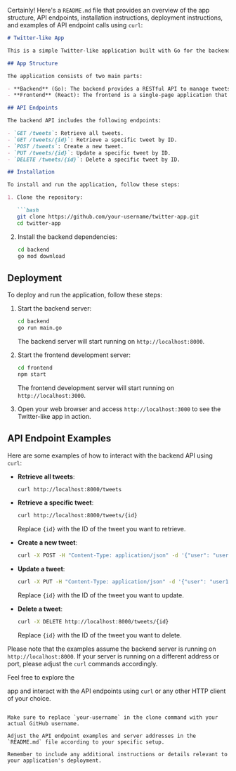 Certainly! Here's a `README.md` file that provides an overview of the app structure, API endpoints, installation instructions, deployment instructions, and examples of API endpoint calls using `curl`:

```markdown
# Twitter-like App

This is a simple Twitter-like application built with Go for the backend and JSON file persistence, and React for the frontend.

## App Structure

The application consists of two main parts:

- **Backend** (Go): The backend provides a RESTful API to manage tweets. It includes endpoints for creating, retrieving, updating, and deleting tweets. The tweets are persisted to a JSON file.
- **Frontend** (React): The frontend is a single-page application that displays the list of tweets and allows users to create, update, and delete tweets using the backend API.

## API Endpoints

The backend API includes the following endpoints:

- `GET /tweets`: Retrieve all tweets.
- `GET /tweets/{id}`: Retrieve a specific tweet by ID.
- `POST /tweets`: Create a new tweet.
- `PUT /tweets/{id}`: Update a specific tweet by ID.
- `DELETE /tweets/{id}`: Delete a specific tweet by ID.

## Installation

To install and run the application, follow these steps:

1. Clone the repository:

   ```bash
   git clone https://github.com/your-username/twitter-app.git
   cd twitter-app
   ```

2. Install the backend dependencies:

   ```bash
   cd backend
   go mod download
   ```

## Deployment

To deploy and run the application, follow these steps:

1. Start the backend server:

   ```bash
   cd backend
   go run main.go
   ```

   The backend server will start running on `http://localhost:8000`.

2. Start the frontend development server:

   ```bash
   cd frontend
   npm start
   ```

   The frontend development server will start running on `http://localhost:3000`.

3. Open your web browser and access `http://localhost:3000` to see the Twitter-like app in action.

## API Endpoint Examples

Here are some examples of how to interact with the backend API using `curl`:

- **Retrieve all tweets**:
  ```bash
  curl http://localhost:8000/tweets
  ```

- **Retrieve a specific tweet**:
  ```bash
  curl http://localhost:8000/tweets/{id}
  ```

  Replace `{id}` with the ID of the tweet you want to retrieve.

- **Create a new tweet**:
  ```bash
  curl -X POST -H "Content-Type: application/json" -d '{"user": "user1", "text": "This is a new tweet"}' http://localhost:8000/tweets
  ```

- **Update a tweet**:
  ```bash
  curl -X PUT -H "Content-Type: application/json" -d '{"user": "user1", "text": "Updated tweet"}' http://localhost:8000/tweets/{id}
  ```

  Replace `{id}` with the ID of the tweet you want to update.

- **Delete a tweet**:
  ```bash
  curl -X DELETE http://localhost:8000/tweets/{id}
  ```

  Replace `{id}` with the ID of the tweet you want to delete.

Please note that the examples assume the backend server is running on `http://localhost:8000`. If your server is running on a different address or port, please adjust the `curl` commands accordingly.

Feel free to explore the

 app and interact with the API endpoints using `curl` or any other HTTP client of your choice.

```

Make sure to replace `your-username` in the clone command with your actual GitHub username.

Adjust the API endpoint examples and server addresses in the `README.md` file according to your specific setup.

Remember to include any additional instructions or details relevant to your application's deployment.
